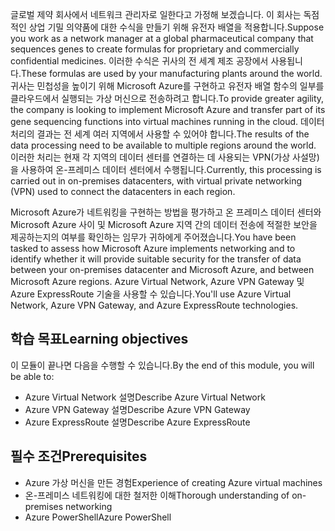 <span data-ttu-id="44f29-101">글로벌 제약 회사에서 네트워크 관리자로 일한다고 가정해 보겠습니다. 이 회사는 독점적인 상업 기밀 의약품에 대한 수식을 만들기 위해 유전자 배열을 적용합니다.</span><span class="sxs-lookup"><span data-stu-id="44f29-101">Suppose you work as a network manager at a global pharmaceutical company that sequences genes to create formulas for proprietary and commercially confidential medicines.</span></span> <span data-ttu-id="44f29-102">이러한 수식은 귀사의 전 세계 제조 공장에서 사용됩니다.</span><span class="sxs-lookup"><span data-stu-id="44f29-102">These formulas are used by your manufacturing plants around the world.</span></span> <span data-ttu-id="44f29-103">귀사는 민첩성을 높이기 위해 Microsoft Azure를 구현하고 유전자 배열 함수의 일부를 클라우드에서 실행되는 가상 머신으로 전송하려고 합니다.</span><span class="sxs-lookup"><span data-stu-id="44f29-103">To provide greater agility, the company is looking to implement Microsoft Azure and transfer part of its gene sequencing functions into virtual machines running in the cloud.</span></span> <span data-ttu-id="44f29-104">데이터 처리의 결과는 전 세계 여러 지역에서 사용할 수 있어야 합니다.</span><span class="sxs-lookup"><span data-stu-id="44f29-104">The results of the data processing need to be available to multiple regions around the world.</span></span> <span data-ttu-id="44f29-105">이러한 처리는 현재 각 지역의 데이터 센터를 연결하는 데 사용되는 VPN(가상 사설망)을 사용하여 온-프레미스 데이터 센터에서 수행됩니다.</span><span class="sxs-lookup"><span data-stu-id="44f29-105">Currently, this processing is carried out in on-premises datacenters, with virtual private networking (VPN) used to connect the datacenters in each region.</span></span>

<span data-ttu-id="44f29-106">Microsoft Azure가 네트워킹을 구현하는 방법을 평가하고 온 프레미스 데이터 센터와 Microsoft Azure 사이 및 Microsoft Azure 지역 간의 데이터 전송에 적절한 보안을 제공하는지의 여부를 확인하는 임무가 귀하에게 주어졌습니다.</span><span class="sxs-lookup"><span data-stu-id="44f29-106">You have been tasked to assess how Microsoft Azure implements networking and to identify whether it will provide suitable security for the transfer of data between your on-premises datacenter and Microsoft Azure, and between Microsoft Azure regions.</span></span> <span data-ttu-id="44f29-107">Azure Virtual Network, Azure VPN Gateway 및 Azure ExpressRoute 기술을 사용할 수 있습니다.</span><span class="sxs-lookup"><span data-stu-id="44f29-107">You'll use Azure Virtual Network, Azure VPN Gateway, and Azure ExpressRoute technologies.</span></span>

## <a name="learning-objectives"></a><span data-ttu-id="44f29-108">학습 목표</span><span class="sxs-lookup"><span data-stu-id="44f29-108">Learning objectives</span></span>

<span data-ttu-id="44f29-109">이 모듈이 끝나면 다음을 수행할 수 있습니다.</span><span class="sxs-lookup"><span data-stu-id="44f29-109">By the end of this module, you will be able to:</span></span>

- <span data-ttu-id="44f29-110">Azure Virtual Network 설명</span><span class="sxs-lookup"><span data-stu-id="44f29-110">Describe Azure Virtual Network</span></span>
- <span data-ttu-id="44f29-111">Azure VPN Gateway 설명</span><span class="sxs-lookup"><span data-stu-id="44f29-111">Describe Azure VPN Gateway</span></span>
- <span data-ttu-id="44f29-112">Azure ExpressRoute 설명</span><span class="sxs-lookup"><span data-stu-id="44f29-112">Describe Azure ExpressRoute</span></span>

## <a name="prerequisites"></a><span data-ttu-id="44f29-113">필수 조건</span><span class="sxs-lookup"><span data-stu-id="44f29-113">Prerequisites</span></span>

- <span data-ttu-id="44f29-114">Azure 가상 머신을 만든 경험</span><span class="sxs-lookup"><span data-stu-id="44f29-114">Experience of creating Azure virtual machines</span></span>
- <span data-ttu-id="44f29-115">온-프레미스 네트워킹에 대한 철저한 이해</span><span class="sxs-lookup"><span data-stu-id="44f29-115">Thorough understanding of on-premises networking</span></span>
- <span data-ttu-id="44f29-116">Azure PowerShell</span><span class="sxs-lookup"><span data-stu-id="44f29-116">Azure PowerShell</span></span>
